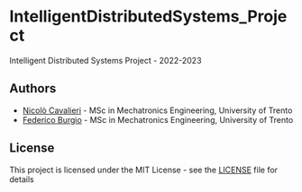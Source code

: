# IntelligentDistributedSystems_Project
Intelligent Distributed Systems Project - 2022-2023


## Authors

- [Nicolò Cavalieri](https://www.linkedin.com/in/nicolò-cavalieri-263774194/) - MSc in Mechatronics Engineering, University of Trento
- [Federico Burgio](federico.burgio@studenti.unitn.it) - MSc in Mechatronics Engineering, University of Trento

## License

This project is licensed under the MIT License - see the [LICENSE](LICENSE) file for details
